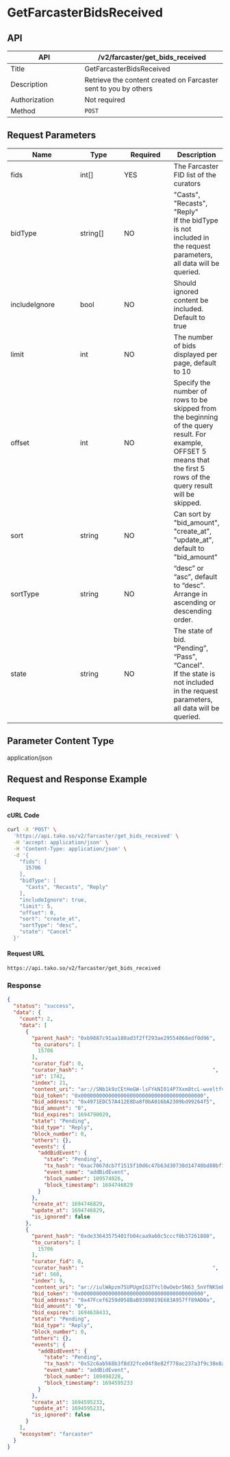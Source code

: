 # GetFarcasterBidsReceived

## API

<table><thead><tr><th width="157">API</th><th>/v2/farcaster/get_bids_received</th></tr></thead><tbody><tr><td>Title</td><td>GetFarcasterBidsReceived</td></tr><tr><td>Description</td><td>Retrieve the content created on Farcaster sent to you by others</td></tr><tr><td>Authorization</td><td>Not required</td></tr><tr><td>Method</td><td><code>POST</code></td></tr></tbody></table>

## Request Parameters

<table><thead><tr><th width="162">Name</th><th width="98">Type</th><th width="111">Required</th><th>Description</th></tr></thead><tbody><tr><td>fids</td><td>int[]</td><td>YES</td><td>The Farcaster FID list of the curators</td></tr><tr><td>bidType</td><td>string[]</td><td>NO</td><td>"Casts", "Recasts", "Reply"<br>If the bidType is not included in the request parameters, all data will be queried.</td></tr><tr><td>includeIgnore</td><td>bool</td><td>NO</td><td>Should ignored content be included. Default to true</td></tr><tr><td>limit</td><td>int</td><td>NO</td><td>The number of bids displayed per page, default to 10</td></tr><tr><td>offset</td><td>int</td><td>NO</td><td>Specify the number of rows to be skipped from the beginning of the query result. For example, OFFSET 5 means that the first 5 rows of the query result will be skipped.</td></tr><tr><td>sort</td><td>string</td><td>NO</td><td>Can sort by "bid_amount", "create_at", "update_at", default to "bid_amount"</td></tr><tr><td>sortType</td><td>string</td><td>NO</td><td>“desc” or “asc”, default to “desc”. Arrange in ascending or descending order.</td></tr><tr><td>state</td><td>string</td><td>NO</td><td>The state of bid. “Pending”, “Pass”, “Cancel”.<br>If the state is not included in the request parameters, all data will be queried.</td></tr></tbody></table>

## Parameter Content Type

application/json

## Request and Response Example

### Request

#### cURL Code

```bash
curl -X 'POST' \
  'https://api.tako.so/v2/farcaster/get_bids_received' \
  -H 'accept: application/json' \
  -H 'Content-Type: application/json' \
  -d '{
    "fids": [
      15706
    ],
    "bidType": [
      "Casts", "Recasts", "Reply"
    ],
    "includeIgnore": true,
    "limit": 5,
    "offset": 0,
    "sort": "create_at",
    "sortType": "desc",
    "state": "Cancel"
  }'
```

#### Request URL

`https://api.tako.so/v2/farcaster/get_bids_received`

### Response

```json
{
  "status": "success",
  "data": {
    "count": 2,
    "data": [
      {
        "parent_hash": "0xb9887c91aa180ad3f2ff293ae29554068edf0d96",
        "to_curators": [
          15706
        ],
        "curator_fid": 0,
        "curator_hash": "                                          ",
        "id": 1742,
        "index": 21,
        "content_uri": "ar://SNb1k9zCEtHeGW-lsFYkNI014P7Xxm8tcL-wveltfvg",
        "bid_token": "0x0000000000000000000000000000000000000000",
        "bid_address": "0x4971EDC57A412E8Da8f0bA016bA2309bd99264f5",
        "bid_amount": "0",
        "bid_expires": 1694790029,
        "state": "Pending",
        "bid_type": "Reply",
        "block_number": 0,
        "others": {},
        "events": {
          "addBidEvent": {
            "state": "Pending",
            "tx_hash": "0xac7067dcb7f1515f10d6c47b63d30738d14740bd80bf1ab2ec5bb7daa7371787",
            "event_name": "addBidEvent",
            "block_number": 109574026,
            "block_timestamp": 1694746829
          }
        },
        "create_at": 1694746829,
        "update_at": 1694746829,
        "is_ignored": false
      },
      {
        "parent_hash": "0xde33643575401fb04caa9a60c5cccf0b37261880",
        "to_curators": [
          15706
        ],
        "curator_fid": 0,
        "curator_hash": "                                          ",
        "id": 560,
        "index": 9,
        "content_uri": "ar://iulWApzm7SUPUgmIG3TYcl0wOebr5N63_5nVfNKSmb4",
        "bid_token": "0x0000000000000000000000000000000000000000",
        "bid_address": "0x47Fcef6259d058BaB9389819E683A957ff89AD0a",
        "bid_amount": "0",
        "bid_expires": 1694638433,
        "state": "Pending",
        "bid_type": "Reply",
        "block_number": 0,
        "others": {},
        "events": {
          "addBidEvent": {
            "state": "Pending",
            "tx_hash": "0x52c6ab568b3f8d32fce04f8e82f778ac237a3f9c38e8a1f9e19e790b9df42fd0",
            "event_name": "addBidEvent",
            "block_number": 109498228,
            "block_timestamp": 1694595233
          }
        },
        "create_at": 1694595233,
        "update_at": 1694595233,
        "is_ignored": false
      }
    ],
    "ecosystem": "farcaster"
  }
}
```

